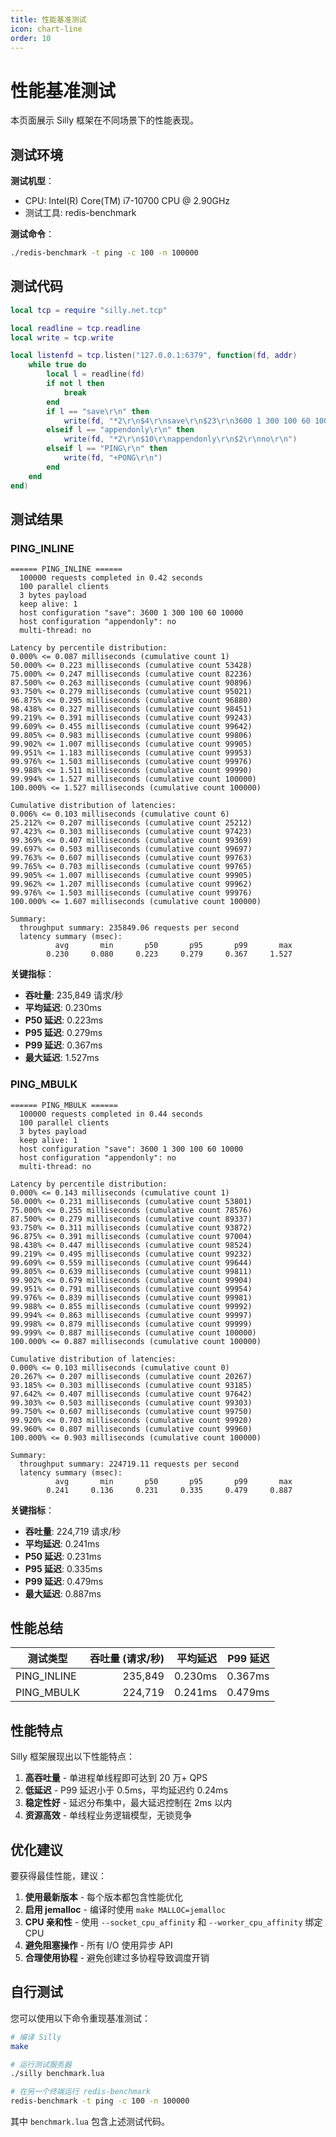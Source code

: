 ```yaml
---
title: 性能基准测试
icon: chart-line
order: 10
---
```


# 性能基准测试

本页面展示 Silly 框架在不同场景下的性能表现。

## 测试环境

**测试机型**：
- CPU: Intel(R) Core(TM) i7-10700 CPU @ 2.90GHz
- 测试工具: redis-benchmark

**测试命令**：
```bash
./redis-benchmark -t ping -c 100 -n 100000
```

## 测试代码

```lua
local tcp = require "silly.net.tcp"

local readline = tcp.readline
local write = tcp.write

local listenfd = tcp.listen("127.0.0.1:6379", function(fd, addr)
    while true do
        local l = readline(fd)
        if not l then
            break
        end
        if l == "save\r\n" then
            write(fd, "*2\r\n$4\r\nsave\r\n$23\r\n3600 1 300 100 60 10000\r\n")
        elseif l == "appendonly\r\n" then
            write(fd, "*2\r\n$10\r\nappendonly\r\n$2\r\nno\r\n")
        elseif l == "PING\r\n" then
            write(fd, "+PONG\r\n")
        end
    end
end)
```

## 测试结果

### PING_INLINE

```
====== PING_INLINE ======
  100000 requests completed in 0.42 seconds
  100 parallel clients
  3 bytes payload
  keep alive: 1
  host configuration "save": 3600 1 300 100 60 10000
  host configuration "appendonly": no
  multi-thread: no

Latency by percentile distribution:
0.000% <= 0.087 milliseconds (cumulative count 1)
50.000% <= 0.223 milliseconds (cumulative count 53428)
75.000% <= 0.247 milliseconds (cumulative count 82236)
87.500% <= 0.263 milliseconds (cumulative count 90896)
93.750% <= 0.279 milliseconds (cumulative count 95021)
96.875% <= 0.295 milliseconds (cumulative count 96880)
98.438% <= 0.327 milliseconds (cumulative count 98451)
99.219% <= 0.391 milliseconds (cumulative count 99243)
99.609% <= 0.455 milliseconds (cumulative count 99642)
99.805% <= 0.983 milliseconds (cumulative count 99806)
99.902% <= 1.007 milliseconds (cumulative count 99905)
99.951% <= 1.183 milliseconds (cumulative count 99953)
99.976% <= 1.503 milliseconds (cumulative count 99976)
99.988% <= 1.511 milliseconds (cumulative count 99990)
99.994% <= 1.527 milliseconds (cumulative count 100000)
100.000% <= 1.527 milliseconds (cumulative count 100000)

Cumulative distribution of latencies:
0.006% <= 0.103 milliseconds (cumulative count 6)
25.212% <= 0.207 milliseconds (cumulative count 25212)
97.423% <= 0.303 milliseconds (cumulative count 97423)
99.369% <= 0.407 milliseconds (cumulative count 99369)
99.697% <= 0.503 milliseconds (cumulative count 99697)
99.763% <= 0.607 milliseconds (cumulative count 99763)
99.765% <= 0.703 milliseconds (cumulative count 99765)
99.905% <= 1.007 milliseconds (cumulative count 99905)
99.962% <= 1.207 milliseconds (cumulative count 99962)
99.976% <= 1.503 milliseconds (cumulative count 99976)
100.000% <= 1.607 milliseconds (cumulative count 100000)

Summary:
  throughput summary: 235849.06 requests per second
  latency summary (msec):
          avg       min       p50       p95       p99       max
        0.230     0.080     0.223     0.279     0.367     1.527
```

**关键指标**：
- **吞吐量**: 235,849 请求/秒
- **平均延迟**: 0.230ms
- **P50 延迟**: 0.223ms
- **P95 延迟**: 0.279ms
- **P99 延迟**: 0.367ms
- **最大延迟**: 1.527ms

### PING_MBULK

```
====== PING_MBULK ======
  100000 requests completed in 0.44 seconds
  100 parallel clients
  3 bytes payload
  keep alive: 1
  host configuration "save": 3600 1 300 100 60 10000
  host configuration "appendonly": no
  multi-thread: no

Latency by percentile distribution:
0.000% <= 0.143 milliseconds (cumulative count 1)
50.000% <= 0.231 milliseconds (cumulative count 53801)
75.000% <= 0.255 milliseconds (cumulative count 78576)
87.500% <= 0.279 milliseconds (cumulative count 89337)
93.750% <= 0.311 milliseconds (cumulative count 93872)
96.875% <= 0.391 milliseconds (cumulative count 97004)
98.438% <= 0.447 milliseconds (cumulative count 98524)
99.219% <= 0.495 milliseconds (cumulative count 99232)
99.609% <= 0.559 milliseconds (cumulative count 99644)
99.805% <= 0.639 milliseconds (cumulative count 99811)
99.902% <= 0.679 milliseconds (cumulative count 99904)
99.951% <= 0.791 milliseconds (cumulative count 99954)
99.976% <= 0.839 milliseconds (cumulative count 99981)
99.988% <= 0.855 milliseconds (cumulative count 99992)
99.994% <= 0.863 milliseconds (cumulative count 99997)
99.998% <= 0.879 milliseconds (cumulative count 99999)
99.999% <= 0.887 milliseconds (cumulative count 100000)
100.000% <= 0.887 milliseconds (cumulative count 100000)

Cumulative distribution of latencies:
0.000% <= 0.103 milliseconds (cumulative count 0)
20.267% <= 0.207 milliseconds (cumulative count 20267)
93.185% <= 0.303 milliseconds (cumulative count 93185)
97.642% <= 0.407 milliseconds (cumulative count 97642)
99.303% <= 0.503 milliseconds (cumulative count 99303)
99.750% <= 0.607 milliseconds (cumulative count 99750)
99.920% <= 0.703 milliseconds (cumulative count 99920)
99.960% <= 0.807 milliseconds (cumulative count 99960)
100.000% <= 0.903 milliseconds (cumulative count 100000)

Summary:
  throughput summary: 224719.11 requests per second
  latency summary (msec):
          avg       min       p50       p95       p99       max
        0.241     0.136     0.231     0.335     0.479     0.887
```

**关键指标**：
- **吞吐量**: 224,719 请求/秒
- **平均延迟**: 0.241ms
- **P50 延迟**: 0.231ms
- **P95 延迟**: 0.335ms
- **P99 延迟**: 0.479ms
- **最大延迟**: 0.887ms

## 性能总结

| 测试类型 | 吞吐量 (请求/秒) | 平均延迟 | P99 延迟 |
|---------|----------------:|--------:|--------:|
| PING_INLINE | 235,849 | 0.230ms | 0.367ms |
| PING_MBULK  | 224,719 | 0.241ms | 0.479ms |

## 性能特点

Silly 框架展现出以下性能特点：

1. **高吞吐量** - 单进程单线程即可达到 20 万+ QPS
2. **低延迟** - P99 延迟小于 0.5ms，平均延迟约 0.24ms
3. **稳定性好** - 延迟分布集中，最大延迟控制在 2ms 以内
4. **资源高效** - 单线程业务逻辑模型，无锁竞争

## 优化建议

要获得最佳性能，建议：

1. **使用最新版本** - 每个版本都包含性能优化
2. **启用 jemalloc** - 编译时使用 `make MALLOC=jemalloc`
3. **CPU 亲和性** - 使用 `--socket_cpu_affinity` 和 `--worker_cpu_affinity` 绑定 CPU
4. **避免阻塞操作** - 所有 I/O 使用异步 API
5. **合理使用协程** - 避免创建过多协程导致调度开销

## 自行测试

您可以使用以下命令重现基准测试：

```bash
# 编译 Silly
make

# 运行测试服务器
./silly benchmark.lua

# 在另一个终端运行 redis-benchmark
redis-benchmark -t ping -c 100 -n 100000
```

其中 `benchmark.lua` 包含上述测试代码。
